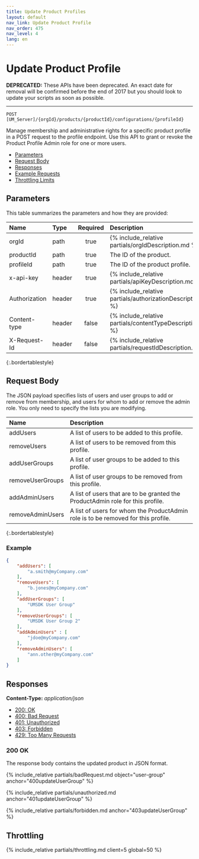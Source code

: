 ```yaml
---
title: Update Product Profiles
layout: default
nav_link: Update Product Profile
nav_order: 475
nav_level: 4
lang: en
---
```

# <a name="updateProfile" class="api-ref-title">Update Product Profile</a>

**DEPRECATED:** These APIs have been deprecated. An exact date for removal will be confirmed before the end of 2017 but you should look to update your scripts as soon as possible.

<hr class="api-ref-rule">

```
POST [UM_Server]/{orgId}/products/{productId}/configurations/{profileId}
```
Manage membership and administrative rights for a specific product profile in a POST request to the profile endpoint. Use this API to grant or revoke the Product Profile Admin role for one or more users.

* [Parameters](#parameters)
* [Request Body](#requestBody)
* [Responses](#responses)
* [Example Requests](#example)
* [Throttling Limits](#throttle)

## <a name="parameters" class="api-ref-subtitle">Parameters</a>
This table summarizes the parameters and how they are provided:

| Name | Type | Required | Description |
| :--- | :------ | :---: | :------ |
| orgId | path | true | {% include_relative partials/orgIdDescription.md %} |
| productId | path | true | The ID of the product. |
| profileId | path | true | The ID of the product profile. |
| x-api-key | header | true | {% include_relative partials/apiKeyDescription.md %} |
| Authorization | header | true | {% include_relative partials/authorizationDescription.md %} |
| Content-type | header | false | {% include_relative partials/contentTypeDescription.md %} |
| X-Request-Id | header | false | {% include_relative partials/requestIdDescription.md %} |
{:.bordertablestyle}

## <a name="requestBody" class="api-ref-subtitle">Request Body</a>

The JSON payload specifies lists of users and user groups to add or remove from membership, and users for whom to add or remove the admin role. You only need to specify the lists you are modifying.

| Name |   Description |
| :--- | :------- |
| addUsers | A list of users to be added to this profile. |
| removeUsers | A list of users to be removed from this profile.  |
| addUserGroups | A list of user groups to be added to this profile. |
| removeUserGroups | A list of user groups to be removed from this profile.  |
| addAdminUsers | A list of users that are to be granted the ProductAdmin role for this profile. |
| removeAdminUsers | A list of users for whom the ProductAdmin role is to be removed for this profile. |
{:.bordertablestyle}

### Example

```json
{
    "addUsers": [
        "a.smith@myCompany.com"
    ],
    "removeUsers": [
        "b.jones@myCompany.com"
    ],
    "addUserGroups": [
        "UMSDK User Group"
    ],
    "removeUserGroups": [
        "UMSDK User Group 2"
    ],
    "addAdminUsers" : [
        "jdoe@myCompany.com"
    ],
    "removeAdminUsers": [
        "ann.other@myCompany.com"
    ]
}
```
## <a name="responses" class="api-ref-subtitle">Responses</a>

__Content-Type:__ _application/json_

- [200: OK](#200updateUserGroup)
- [400: Bad Request](#400updateUserGroup)
- [401: Unauthorized](#401updateUserGroup)
- [403: Forbidden](#403updateUserGroup)
- [429: Too Many Requests](#throttle)

### <a name="200updateUserGroup" class="api-ref-subtitle">200 OK</a>
The response body contains the updated product in JSON format.

{% include_relative partials/badRequest.md object="user-group" anchor="400updateUserGroup" %}

{% include_relative partials/unauthorized.md anchor="401updateUserGroup" %}

{% include_relative partials/forbidden.md anchor="403updateUserGroup" %}

## <a name="throttle" class="api-ref-subtitle">Throttling</a>

{% include_relative partials/throttling.md client=5 global=50 %}
